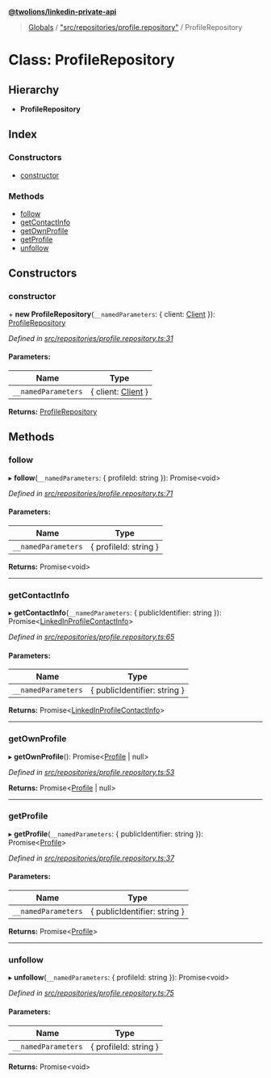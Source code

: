 **[@twolions/linkedin-private-api](../README.md)**

> [Globals](../globals.md) / ["src/repositories/profile.repository"](../modules/_src_repositories_profile_repository_.md) / ProfileRepository

# Class: ProfileRepository

## Hierarchy

* **ProfileRepository**

## Index

### Constructors

* [constructor](_src_repositories_profile_repository_.profilerepository.md#constructor)

### Methods

* [follow](_src_repositories_profile_repository_.profilerepository.md#follow)
* [getContactInfo](_src_repositories_profile_repository_.profilerepository.md#getcontactinfo)
* [getOwnProfile](_src_repositories_profile_repository_.profilerepository.md#getownprofile)
* [getProfile](_src_repositories_profile_repository_.profilerepository.md#getprofile)
* [unfollow](_src_repositories_profile_repository_.profilerepository.md#unfollow)

## Constructors

### constructor

\+ **new ProfileRepository**(`__namedParameters`: { client: [Client](_src_core_client_.client.md)  }): [ProfileRepository](_src_repositories_profile_repository_.profilerepository.md)

*Defined in [src/repositories/profile.repository.ts:31](https://github.com/twolionsco/linkedin-private-api/blob/6efeb13/src/repositories/profile.repository.ts#L31)*

#### Parameters:

Name | Type |
------ | ------ |
`__namedParameters` | { client: [Client](_src_core_client_.client.md)  } |

**Returns:** [ProfileRepository](_src_repositories_profile_repository_.profilerepository.md)

## Methods

### follow

▸ **follow**(`__namedParameters`: { profileId: string  }): Promise<void\>

*Defined in [src/repositories/profile.repository.ts:71](https://github.com/twolionsco/linkedin-private-api/blob/6efeb13/src/repositories/profile.repository.ts#L71)*

#### Parameters:

Name | Type |
------ | ------ |
`__namedParameters` | { profileId: string  } |

**Returns:** Promise<void\>

___

### getContactInfo

▸ **getContactInfo**(`__namedParameters`: { publicIdentifier: string  }): Promise<[LinkedInProfileContactInfo](../interfaces/_src_entities_linkedin_profile_entity_.linkedinprofilecontactinfo.md)\>

*Defined in [src/repositories/profile.repository.ts:65](https://github.com/twolionsco/linkedin-private-api/blob/6efeb13/src/repositories/profile.repository.ts#L65)*

#### Parameters:

Name | Type |
------ | ------ |
`__namedParameters` | { publicIdentifier: string  } |

**Returns:** Promise<[LinkedInProfileContactInfo](../interfaces/_src_entities_linkedin_profile_entity_.linkedinprofilecontactinfo.md)\>

___

### getOwnProfile

▸ **getOwnProfile**(): Promise<[Profile](../interfaces/_src_entities_profile_entity_.profile.md) \| null\>

*Defined in [src/repositories/profile.repository.ts:53](https://github.com/twolionsco/linkedin-private-api/blob/6efeb13/src/repositories/profile.repository.ts#L53)*

**Returns:** Promise<[Profile](../interfaces/_src_entities_profile_entity_.profile.md) \| null\>

___

### getProfile

▸ **getProfile**(`__namedParameters`: { publicIdentifier: string  }): Promise<[Profile](../interfaces/_src_entities_profile_entity_.profile.md)\>

*Defined in [src/repositories/profile.repository.ts:37](https://github.com/twolionsco/linkedin-private-api/blob/6efeb13/src/repositories/profile.repository.ts#L37)*

#### Parameters:

Name | Type |
------ | ------ |
`__namedParameters` | { publicIdentifier: string  } |

**Returns:** Promise<[Profile](../interfaces/_src_entities_profile_entity_.profile.md)\>

___

### unfollow

▸ **unfollow**(`__namedParameters`: { profileId: string  }): Promise<void\>

*Defined in [src/repositories/profile.repository.ts:75](https://github.com/twolionsco/linkedin-private-api/blob/6efeb13/src/repositories/profile.repository.ts#L75)*

#### Parameters:

Name | Type |
------ | ------ |
`__namedParameters` | { profileId: string  } |

**Returns:** Promise<void\>
